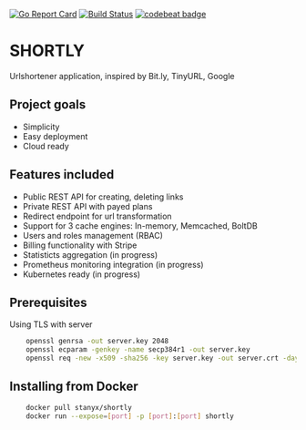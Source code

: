 [![Go Report Card](https://goreportcard.com/badge/stanyx/shortly)](https://goreportcard.com/report/stanyx/shortly)
[![Build Status](https://travis-ci.com/stanyx/shortly.svg?branch=master)](https://travis-ci.com/stanyx/shortly)
[![codebeat badge](https://codebeat.co/badges/311fecd5-7eab-4c56-8edd-780e3aecb7ba)](https://codebeat.co/projects/github-com-stanyx-shortly-master)

# SHORTLY

Urlshortener application, inspired by Bit.ly, TinyURL, Google

## Project goals

 - Simplicity
 - Easy deployment
 - Cloud ready

## Features included

 - Public REST API for creating, deleting links
 - Private REST API with payed plans
 - Redirect endpoint for url transformation
 - Support for 3 cache engines: In-memory, Memcached, BoltDB
 - Users and roles management (RBAC)
 - Billing functionality with Stripe
 - Statisticts aggregation (in progress)
 - Prometheus monitoring integration (in progress)
 - Kubernetes ready (in progress)

## Prerequisites

Using TLS with server

```bash
    openssl genrsa -out server.key 2048
    openssl ecparam -genkey -name secp384r1 -out server.key
    openssl req -new -x509 -sha256 -key server.key -out server.crt -days 3650
```

## Installing from Docker

```bash
    docker pull stanyx/shortly
    docker run --expose=[port] -p [port]:[port] shortly
```